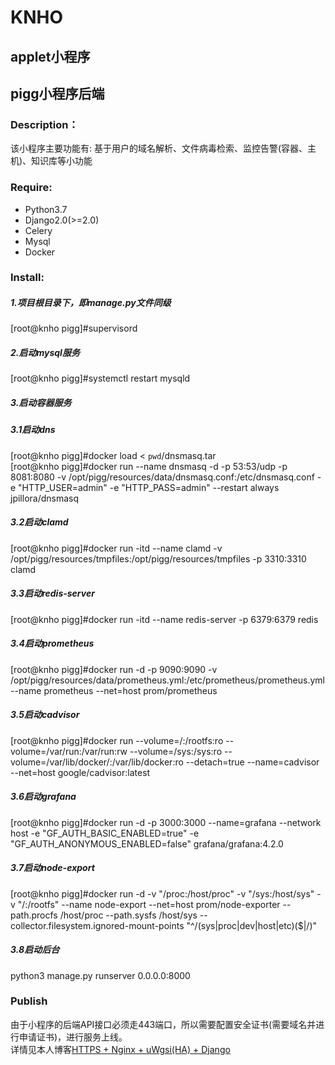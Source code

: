 # KNHO
## applet小程序  
## pigg小程序后端  
### Description：
该小程序主要功能有: 基于用户的域名解析、文件病毒检索、监控告警(容器、主机)、知识库等小功能

### Require:
- Python3.7  
- Django2.0(>=2.0)
- Celery  
- Mysql  
- Docker

### Install:  
##### 1.项目根目录下，即manage.py文件同级  
[root@knho pigg]#supervisord  
##### 2.启动mysql服务  
[root@knho pigg]#systemctl restart mysqld  
##### 3.启动容器服务  
##### 3.1启动dns  
[root@knho pigg]#docker load < `pwd`/dnsmasq.tar  
[root@knho pigg]#docker run --name dnsmasq -d -p 53:53/udp -p 8081:8080 -v /opt/pigg/resources/data/dnsmasq.conf:/etc/dnsmasq.conf -e "HTTP_USER=admin" -e "HTTP_PASS=admin" --restart always jpillora/dnsmasq  
##### 3.2启动clamd  
[root@knho pigg]#docker run -itd --name clamd -v /opt/pigg/resources/tmpfiles:/opt/pigg/resources/tmpfiles -p 3310:3310 clamd  
##### 3.3启动redis-server  
[root@knho pigg]#docker run -itd --name redis-server -p 6379:6379 redis  
##### 3.4启动prometheus  
[root@knho pigg]#docker run -d -p 9090:9090 -v /opt/pigg/resources/data/prometheus.yml:/etc/prometheus/prometheus.yml --name prometheus --net=host prom/prometheus  
##### 3.5启动cadvisor  
[root@knho pigg]#docker run --volume=/:/rootfs:ro --volume=/var/run:/var/run:rw --volume=/sys:/sys:ro --                     volume=/var/lib/docker/:/var/lib/docker:ro --detach=true --name=cadvisor --net=host google/cadvisor:latest  
##### 3.6启动grafana  
[root@knho pigg]#docker run -d -p 3000:3000 --name=grafana --network host -e "GF_AUTH_BASIC_ENABLED=true" -e "GF_AUTH_ANONYMOUS_ENABLED=false"  grafana/grafana:4.2.0  
##### 3.7启动node-export  
[root@knho pigg]#docker run -d  -v "/proc:/host/proc" -v "/sys:/host/sys" -v "/:/rootfs" --name node-export --net=host prom/node-exporter --path.procfs /host/proc --path.sysfs /host/sys --collector.filesystem.ignored-mount-points "^/(sys|proc|dev|host|etc)($|/)"  
##### 3.8启动后台  
python3 manage.py runserver 0.0.0.0:8000  
### Publish
由于小程序的后端API接口必须走443端口，所以需要配置安全证书(需要域名并进行申请证书)，进行服务上线。  
详情见本人博客[HTTPS + Nginx + uWgsi(HA) + Django](https://blog.csdn.net/qq_38900565/article/details/104603838)
